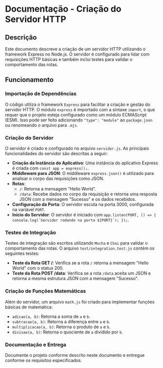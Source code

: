 <h1>Documentação - Criação do Servidor HTTP</h1>

<h2>Descrição</h2>
<p>
    Este documento descreve a criação de um servidor HTTP utilizando o framework Express no Node.js. O servidor é configurado para lidar com requisições HTTP básicas e também inclui testes para validar o comportamento das rotas.
</p>

<h2>Funcionamento</h2>

<h3>Importação de Dependências</h3>
<p>
    O código utiliza o framework <code>Express</code> para facilitar a criação e gestão do servidor HTTP. O módulo <code>express</code> é importado com a sintaxe <code>import</code>, o que requer que o projeto esteja configurado como um módulo ECMAScript (ESM).
    Isso pode ser feito adicionando <code>"type": "module"</code> ao <code>package.json</code> ou renomeando o arquivo para <code>.mjs</code>.
</p>

<h3>Criação do Servidor</h3>
<p>
    O servidor é criado e configurado no arquivo <code>servidor.js</code>. As principais funcionalidades do servidor são descritas a seguir:
</p>
<ul>
    <li><strong>Criação da Instância do Aplicativo</strong>: Uma instância do aplicativo Express é criada com <code>const app = express();</code>.</li>
    <li><strong>Middleware para JSON</strong>: O middleware <code>express.json()</code> é utilizado para analisar o corpo das requisições como JSON.</li>
    <li><strong>Rotas</strong>:
        <ul>
            <li><code>/</code>: Retorna a mensagem "Hello World".</li>
            <li><code>/data</code>: Recebe dados no corpo da requisição e retorna uma resposta JSON com a mensagem "Sucesso" e os dados recebidos.</li>
        </ul>
    </li>
    <li><strong>Configuração da Porta</strong>: O servidor escuta na porta 3000, configurada na variável <code>PORT</code>.</li>
    <li><strong>Início do Servidor</strong>: O servidor é iniciado com <code>app.listen(PORT, () => { console.log(`Servidor rodando na porta ${PORT}`); });</code>.</li>
</ul>

<h3>Testes de Integração</h3>
<p>
    Testes de integração são escritos utilizando <code>Mocha</code> e <code>Chai</code> para validar o comportamento das rotas. O arquivo <code>test/integration.test.js</code> contém os seguintes testes:
</p>
<ul>
    <li><strong>Teste da Rota GET /</strong>: Verifica se a rota <code>/</code> retorna a mensagem "Hello World" com o status 200.</li>
    <li><strong>Teste da Rota POST /data</strong>: Verifica se a rota <code>/data</code> aceita um JSON e retorna a mesma estrutura JSON com a mensagem "Sucesso".</li>
</ul>

<h3>Criação de Funções Matemáticas</h3>
<p>
    Além do servidor, um arquivo <code>math.js</code> foi criado para implementar funções básicas de matemática:
</p>
<ul>
    <li><code>adicao(a, b)</code>: Retorna a soma de <code>a</code> e <code>b</code>.</li>
    <li><code>subtracao(a, b)</code>: Retorna a diferença entre <code>a</code> e <code>b</code>.</li>
    <li><code>multiplicacao(a, b)</code>: Retorna o produto de <code>a</code> e <code>b</code>.</li>
    <li><code>divisao(a, b)</code>: Retorna o quociente de <code>a</code> dividido por <code>b</code>.</li>
</ul>

<h3>Documentação e Entrega</h3>
<p>
    Documente o projeto conforme descrito neste documento e entregue conforme os requisitos especificados.
</p>
